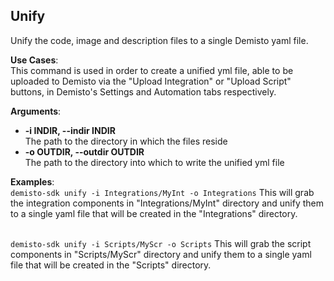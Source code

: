 ## Unify

Unify the code, image and description files to a single Demisto yaml file.

**Use Cases**:  
This command is used in order to create a unified yml file, able to be uploaded to Demisto via the
"Upload Integration" or "Upload Script" buttons, in Demisto's Settings and Automation tabs respectively.

**Arguments**:
* **-i INDIR, --indir INDIR**  
  The path to the directory in which the files reside
* **-o OUTDIR, --outdir OUTDIR**  
  The path to the directory into which to write the unified yml file

**Examples**:  
`demisto-sdk unify -i Integrations/MyInt -o Integrations`
This will grab the integration components in "Integrations/MyInt" directory and unify them to a single yaml file
that will be created in the "Integrations" directory.
<br/><br/>

`demisto-sdk unify -i Scripts/MyScr -o Scripts`
This will grab the script components in "Scripts/MyScr" directory and unify them to a single yaml file
that will be created in the "Scripts" directory.
